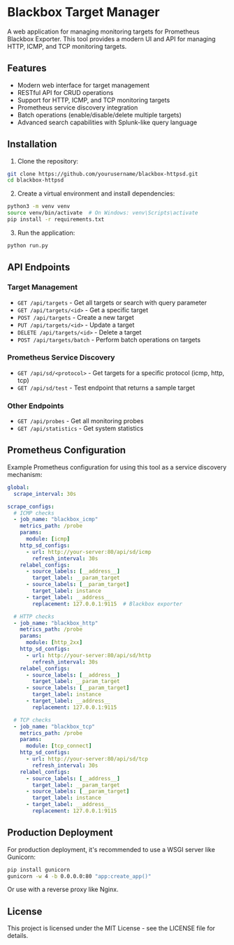 # Blackbox Target Manager

A web application for managing monitoring targets for Prometheus Blackbox Exporter. This tool provides a modern UI and API for managing HTTP, ICMP, and TCP monitoring targets.

## Features

- Modern web interface for target management
- RESTful API for CRUD operations
- Support for HTTP, ICMP, and TCP monitoring targets
- Prometheus service discovery integration
- Batch operations (enable/disable/delete multiple targets)
- Advanced search capabilities with Splunk-like query language

## Installation

1. Clone the repository:

```bash
git clone https://github.com/yourusername/blackbox-httpsd.git
cd blackbox-httpsd
```

2. Create a virtual environment and install dependencies:

```bash
python3 -m venv venv
source venv/bin/activate  # On Windows: venv\Scripts\activate
pip install -r requirements.txt
```

3. Run the application:

```bash
python run.py
```

## API Endpoints

### Target Management

- `GET /api/targets` - Get all targets or search with query parameter
- `GET /api/targets/<id>` - Get a specific target
- `POST /api/targets` - Create a new target
- `PUT /api/targets/<id>` - Update a target
- `DELETE /api/targets/<id>` - Delete a target
- `POST /api/targets/batch` - Perform batch operations on targets

### Prometheus Service Discovery

- `GET /api/sd/<protocol>` - Get targets for a specific protocol (icmp, http, tcp)
- `GET /api/sd/test` - Test endpoint that returns a sample target

### Other Endpoints

- `GET /api/probes` - Get all monitoring probes
- `GET /api/statistics` - Get system statistics

## Prometheus Configuration

Example Prometheus configuration for using this tool as a service discovery mechanism:

```yaml
global:
  scrape_interval: 30s

scrape_configs:
  # ICMP checks
  - job_name: "blackbox_icmp"
    metrics_path: /probe
    params:
      module: [icmp]
    http_sd_configs:
      - url: http://your-server:80/api/sd/icmp
        refresh_interval: 30s
    relabel_configs:
      - source_labels: [__address__]
        target_label: __param_target
      - source_labels: [__param_target]
        target_label: instance
      - target_label: __address__
        replacement: 127.0.0.1:9115  # Blackbox exporter

  # HTTP checks
  - job_name: "blackbox_http"
    metrics_path: /probe
    params:
      module: [http_2xx]
    http_sd_configs:
      - url: http://your-server:80/api/sd/http
        refresh_interval: 30s
    relabel_configs:
      - source_labels: [__address__]
        target_label: __param_target
      - source_labels: [__param_target]
        target_label: instance
      - target_label: __address__
        replacement: 127.0.0.1:9115

  # TCP checks
  - job_name: "blackbox_tcp"
    metrics_path: /probe
    params:
      module: [tcp_connect]
    http_sd_configs:
      - url: http://your-server:80/api/sd/tcp
        refresh_interval: 30s
    relabel_configs:
      - source_labels: [__address__]
        target_label: __param_target
      - source_labels: [__param_target]
        target_label: instance
      - target_label: __address__
        replacement: 127.0.0.1:9115
```

## Production Deployment

For production deployment, it's recommended to use a WSGI server like Gunicorn:

```bash
pip install gunicorn
gunicorn -w 4 -b 0.0.0.0:80 "app:create_app()"
```

Or use with a reverse proxy like Nginx.

## License

This project is licensed under the MIT License - see the LICENSE file for details.
